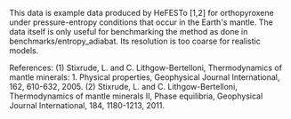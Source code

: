 This data is example data produced by HeFESTo [1,2] for orthopyroxene under
pressure-entropy conditions that occur in the Earth's mantle. The data itself
is only useful for benchmarking the method as done in
benchmarks/entropy\_adiabat. Its resolution is too coarse for realistic models.

References:
(1) Stixrude, L. and C. Lithgow-Bertelloni, Thermodynamics of mantle minerals: 1. Physical properties, Geophysical Journal International, 162, 610-632, 2005. (2) Stixrude, L. and C. Lithgow-Bertelloni, Thermodynamics of mantle minerals II, Phase equilibria, Geophysical Journal International, 184, 1180-1213, 2011.
